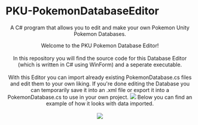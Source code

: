 # PKU-PokemonDatabaseEditor
<p align="center">
A C# program that allows you to edit and make your own Pokemon Unity Pokemon Databases.
</p>

<p align="center">
  Welcome to the PKU Pokemon Database Editor!
  <br></br>
  In this repository you will find the source code for this Database Editor (which is written in C# using WinForm) and a seperate executable.
  <br></br>
  With this Editor you can import already existing PokemonDatabase.cs files and edit them to your own liking.
  If you're done editing the Database you can temporarily save it into an .xml file or export it into a PokemonDatabase.cs to use in your own project.
  <img src="https://i.imgur.com/rhTH0ui.png">
  Below you can find an example of how it looks with data imported.
  <br></br>
  <img src="https://i.imgur.com/K8byA4F.png">
</p>